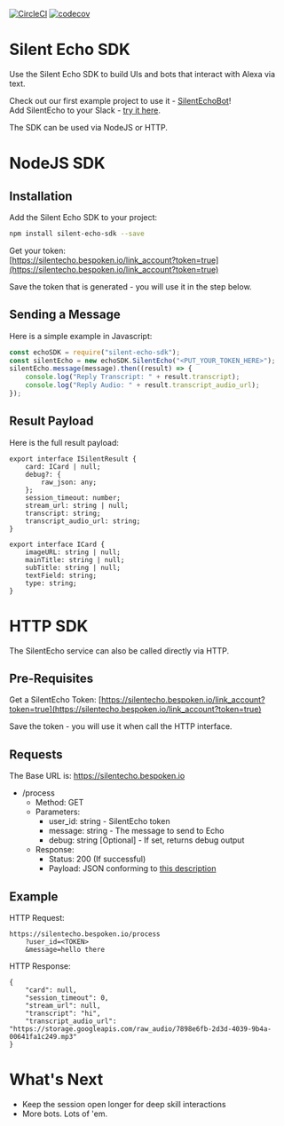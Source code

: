 [![CircleCI](https://circleci.com/gh/bespoken/silent-echo-sdk.svg?style=svg)](https://circleci.com/gh/bespoken/silent-echo-sdk)
[![codecov](https://codecov.io/gh/bespoken/silent-echo-sdk/branch/master/graph/badge.svg)](https://codecov.io/gh/bespoken/silent-echo-sdk)

# Silent Echo SDK
Use the Silent Echo SDK to build UIs and bots that interact with Alexa via text.

Check out our first example project to use it - [SilentEchoBot](https://github.com/bespoken/silent-echo-bot)!  
Add SilentEcho to your Slack - [try it here](https://silentechobot.bespoken.io/slack_auth).

The SDK can be used via NodeJS or HTTP.

# NodeJS SDK
## Installation
Add the Silent Echo SDK to your project:  
```bash
npm install silent-echo-sdk --save
```
Get your token:  
[https://silentecho.bespoken.io/link_account?token=true](https://silentecho.bespoken.io/link_account?token=true)

Save the token that is generated - you will use it in the step below.

## Sending a Message
Here is a simple example in Javascript:
```javascript
const echoSDK = require("silent-echo-sdk");
const silentEcho = new echoSDK.SilentEcho("<PUT_YOUR_TOKEN_HERE>");
silentEcho.message(message).then((result) => {
    console.log("Reply Transcript: " + result.transcript);
    console.log("Reply Audio: " + result.transcript_audio_url);
});
```

## Result Payload
Here is the full result payload:
```
export interface ISilentResult {
    card: ICard | null;
    debug?: {
        raw_json: any;
    };
    session_timeout: number;
    stream_url: string | null;
    transcript: string;
    transcript_audio_url: string;
}

export interface ICard {
    imageURL: string | null;
    mainTitle: string | null;
    subTitle: string | null;
    textField: string;
    type: string;
}
```

# HTTP SDK
The SilentEcho service can also be called directly via HTTP.

## Pre-Requisites
Get a SilentEcho Token:
[https://silentecho.bespoken.io/link_account?token=true](https://silentecho.bespoken.io/link_account?token=true)

Save the token - you will use it when call the HTTP interface.

## Requests
The Base URL is:
https://silentecho.bespoken.io

* /process
  * Method: GET
  * Parameters:
    * user_id: string - SilentEcho token
    * message: string - The message to send to Echo
    * debug: string [Optional] - If set, returns debug output
  * Response:
    * Status: 200 (If successful)
    * Payload: JSON conforming to [this description](#result-payload)

## Example
HTTP Request:
```
https://silentecho.bespoken.io/process
    ?user_id=<TOKEN>
    &message=hello there
```

HTTP Response:
```
{
    "card": null,
    "session_timeout": 0,
    "stream_url": null,
    "transcript": "hi",
    "transcript_audio_url": "https://storage.googleapis.com/raw_audio/7898e6fb-2d3d-4039-9b4a-00641fa1c249.mp3"
}
```

# What's Next
* Keep the session open longer for deep skill interactions
* More bots. Lots of 'em.
